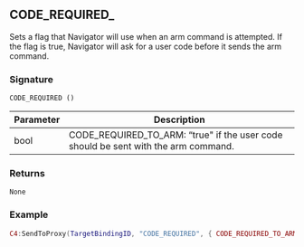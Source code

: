 ## CODE\_REQUIRED\_

Sets a flag that Navigator will use when an arm command is attempted.  If the flag is true, Navigator will ask for a user code before it sends the arm command.


### Signature

`CODE_REQUIRED ()`


| Parameter | Description |
| --- | --- |
| bool | CODE\_REQUIRED\_TO\_ARM: “true" if the user code should be sent with the arm command. |


### Returns

`None`


### Example


```lua
C4:SendToProxy(TargetBindingID, "CODE_REQUIRED", { CODE_REQUIRED_TO_ARM = true }, "NOTIFY")
```
